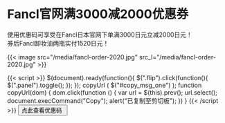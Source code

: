 # Fancl官网满3000减2000优惠券


使用优惠码可享受在Fancl日本官网下单满3000日元立减2000日元！  
券后Fancl卸妆油两瓶实付1520日元！

{{< image src="/media/fancl-order-2020.jpg" src_l="/media/fancl-order-2020.jpg" >}}

<script src="https://cdn.jsdelivr.net/npm/jquery/dist/jquery.min.js"></script>
{{< script >}}
$(document).ready(function(){
$(".flip").click(function(){
$(".panel").toggle();
});
});
 copyUrl ( $("#copy_msg_one") );
  function copyUrl(dom) {
        dom.click(function () {
            var url = $(this).prev();
            url.select();
            document.execCommand("Copy");
            alert("已复制至剪切板");
        })
    }
{{< /script >}}
<a href="https://h.accesstrade.net/sp/cc?rk=0100l0gs00kx0w" rel="nofollow" target="_blank"><button class="flip">点此查看优惠码 <img src="https://h.accesstrade.net/sp/rr?rk=0100l0gs00kx0w" width="1" height="1" border="0" alt="" /></button></a><br/>
<textarea class="panel" id="copy_msg_one" style="display:none;resize:none;" readonly>664-0382</textarea>
